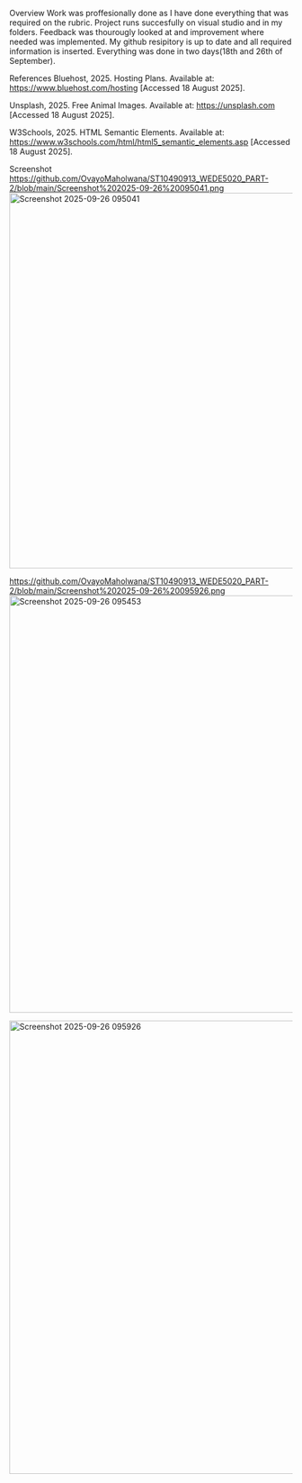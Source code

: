 Overview
Work was proffesionally done as I have done everything that was required on the rubric. Project runs succesfully on visual studio and in my folders. Feedback was thourougly looked at and improvement where needed was implemented. My github resipitory is up to date and all required information is inserted. Everything was done in two days(18th and 26th of September).


References
Bluehost, 2025. Hosting Plans. Available at: https://www.bluehost.com/hosting [Accessed 18 August 2025].  

Unsplash, 2025. Free Animal Images. Available at: https://unsplash.com [Accessed 18 August 2025].  

W3Schools, 2025. HTML Semantic Elements. Available at: https://www.w3schools.com/html/html5_semantic_elements.asp [Accessed 18 August 2025]. 

Screenshot
https://github.com/OvayoMaholwana/ST10490913_WEDE5020_PART-2/blob/main/Screenshot%202025-09-26%20095041.png
<img width="1023" height="667" alt="Screenshot 2025-09-26 095041" src="https://github.com/user-attachments/assets/24322773-65bc-43dc-a97a-01e1165ccbfe" />

https://github.com/OvayoMaholwana/ST10490913_WEDE5020_PART-2/blob/main/Screenshot%202025-09-26%20095926.png
<img width="1591" height="741" alt="Screenshot 2025-09-26 095453" src="https://github.com/user-attachments/assets/6023c5ed-e8b8-4b7e-af93-ce3cae2d99b2" />


<img width="1586" height="805" alt="Screenshot 2025-09-26 095926" src="https://github.com/user-attachments/assets/7adfb756-7a7f-4a32-ba19-8f6edb724685" />
